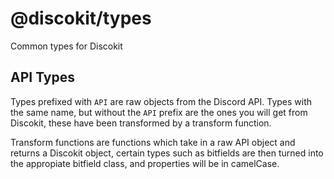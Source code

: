 # @discokit/types

Common types for Discokit

## API Types

Types prefixed with `API` are raw objects from the Discord API.
Types with the same name, but without the `API` prefix are the ones you
will get from Discokit, these have been transformed by a transform function.

Transform functions are functions which take in a raw API object and returns
a Discokit object, certain types such as bitfields are then turned into the
appropiate bitfield class, and properties will be in camelCase.
